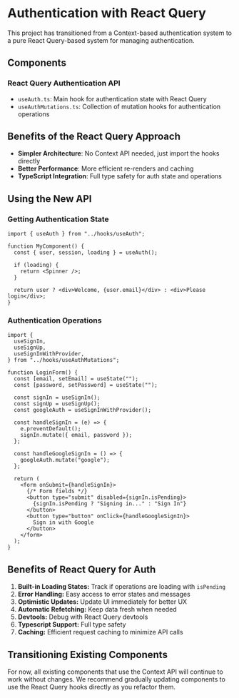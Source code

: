 # Authentication with React Query

This project has transitioned from a Context-based authentication system to a pure React Query-based system for managing authentication.

## Components

### React Query Authentication API

- `useAuth.ts`: Main hook for authentication state with React Query
- `useAuthMutations.ts`: Collection of mutation hooks for authentication operations

## Benefits of the React Query Approach

- **Simpler Architecture**: No Context API needed, just import the hooks directly
- **Better Performance**: More efficient re-renders and caching
- **TypeScript Integration**: Full type safety for auth state and operations

## Using the New API

### Getting Authentication State

```tsx
import { useAuth } from "../hooks/useAuth";

function MyComponent() {
  const { user, session, loading } = useAuth();

  if (loading) {
    return <Spinner />;
  }

  return user ? <div>Welcome, {user.email}</div> : <div>Please login</div>;
}
```

### Authentication Operations

```tsx
import {
  useSignIn,
  useSignUp,
  useSignInWithProvider,
} from "../hooks/useAuthMutations";

function LoginForm() {
  const [email, setEmail] = useState("");
  const [password, setPassword] = useState("");

  const signIn = useSignIn();
  const signUp = useSignUp();
  const googleAuth = useSignInWithProvider();

  const handleSignIn = (e) => {
    e.preventDefault();
    signIn.mutate({ email, password });
  };

  const handleGoogleSignIn = () => {
    googleAuth.mutate("google");
  };

  return (
    <form onSubmit={handleSignIn}>
      {/* Form fields */}
      <button type="submit" disabled={signIn.isPending}>
        {signIn.isPending ? "Signing in..." : "Sign In"}
      </button>
      <button type="button" onClick={handleGoogleSignIn}>
        Sign in with Google
      </button>
    </form>
  );
}
```

## Benefits of React Query for Auth

1. **Built-in Loading States:** Track if operations are loading with `isPending`
2. **Error Handling:** Easy access to error states and messages
3. **Optimistic Updates:** Update UI immediately for better UX
4. **Automatic Refetching:** Keep data fresh when needed
5. **Devtools:** Debug with React Query devtools
6. **Typescript Support:** Full type safety
7. **Caching:** Efficient request caching to minimize API calls

## Transitioning Existing Components

For now, all existing components that use the Context API will continue to work without changes. We recommend gradually updating components to use the React Query hooks directly as you refactor them.
